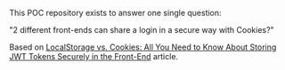 This POC repository exists to answer one single question:

"2 different front-ends can share a login in a secure way with Cookies?"



Based on [LocalStorage vs. Cookies: All You Need to Know About Storing JWT Tokens Securely in the Front-End](https://angularindepth.com/posts/1382/localstorage-vs-cookies) article.

